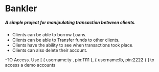 # Bankler

##### A simple project for manipulating transaction between clients.

- Clients can be able to borrow Loans.
- Clients can be able to Transfer funds to other clients.
- Clients have the ability to see when transactions took place.
- Clients can also delete their account.

-TO Access. Use [
{
 username:ty ,
 pin:1111
},
{
  username:lb,
   pin:2222
 }
]  to access a demo accounts 


